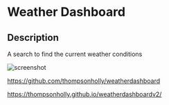# Weather Dashboard

## Description

A search to find the current weather conditions

![screenshot](/homework/weatherdashboardv2/images/weatherdash.png) 

https://github.com/thompsonholly/weatherdashboard

https://thompsonholly.github.io/weatherdashboardv2/


